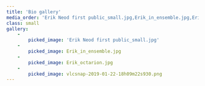 ```yaml
---
title: 'Bio gallery'
media_order: 'Erik Neod first public_small.jpg,Erik_in_ensemble.jpg,Erik_octarion.jpg,vlcsnap-2019-01-22-18h09m22s930.png'
class: small
gallery:
    -
        picked_image: 'Erik Neod first public_small.jpg'
    -
        picked_image: Erik_in_ensemble.jpg
    -
        picked_image: Erik_octarion.jpg
    -
        picked_image: vlcsnap-2019-01-22-18h09m22s930.png
---
```


